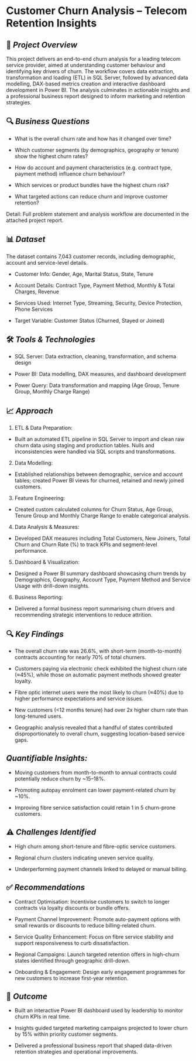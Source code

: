 # **Customer Churn Analysis – Telecom Retention Insights**

## 📌 *Project Overview*
This project delivers an end-to-end churn analysis for a leading telecom service provider, aimed at understanding customer behaviour and identifying key drivers of churn. The workflow covers data extraction, transformation and loading (ETL) in SQL Server, followed by advanced data modelling, DAX-based metrics creation and interactive dashboard development in Power BI. The analysis culminates in actionable insights and a professional business report designed to inform marketing and retention strategies.

## 🔍 *Business Questions*

- What is the overall churn rate and how has it changed over time?

- Which customer segments (by demographics, geography or tenure) show the highest churn rates?

- How do account and payment characteristics (e.g. contract type, payment method) influence churn behaviour?

- Which services or product bundles have the highest churn risk?

- What targeted actions can reduce churn and improve customer retention?

Detail: Full problem statement and analysis workflow are documented in the attached project report.

## 📊 *Dataset*
The dataset contains 7,043 customer records, including demographic, account and service-level details.

- Customer Info: Gender, Age, Marital Status, State, Tenure

- Account Details: Contract Type, Payment Method, Monthly & Total Charges, Revenue

- Services Used: Internet Type, Streaming, Security, Device Protection, Phone Services

- Target Variable: Customer Status (Churned, Stayed or Joined)

## 🛠️ *Tools & Technologies*

- SQL Server: Data extraction, cleaning, transformation, and schema design

- Power BI: Data modelling, DAX measures, and dashboard development

- Power Query: Data transformation and mapping (Age Group, Tenure Group, Monthly Charge Range)

## 📈 *Approach*

1. ETL & Data Preparation:

- Built an automated ETL pipeline in SQL Server to import and clean raw churn data using staging and production tables. Nulls and inconsistencies were handled via SQL scripts and transformations.

2. Data Modelling:

- Established relationships between demographic, service and account tables; created Power BI views for churned, retained and newly joined customers.

3. Feature Engineering:

- Created custom calculated columns for Churn Status, Age Group, Tenure Group and Monthly Charge Range to enable categorical analysis.

4. Data Analysis & Measures:

- Developed DAX measures including Total Customers, New Joiners, Total Churn and Churn Rate (%) to track KPIs and segment-level performance.

5. Dashboard & Visualization:

- Designed a Power BI summary dashboard showcasing churn trends by Demographics, Geography, Account Type, Payment Method and Service Usage with drill-down insights.

6. Business Reporting:

- Delivered a formal business report summarising churn drivers and recommending strategic interventions to reduce attrition.

## 🔍 *Key Findings*

- The overall churn rate was 26.6%, with short-term (month-to-month) contracts accounting for nearly 70% of total churners.

- Customers paying via electronic check exhibited the highest churn rate (≈45%), while those on automatic payment methods showed greater loyalty.

- Fibre optic internet users were the most likely to churn (≈40%) due to higher performance expectations and service issues.

- New customers (<12 months tenure) had over 2x higher churn rate than long-tenured users.

- Geographic analysis revealed that a handful of states contributed disproportionately to overall churn, suggesting location-based service gaps.

## *Quantifiable Insights:*

- Moving customers from month-to-month to annual contracts could potentially reduce churn by ~15–18%.

- Promoting autopay enrolment can lower payment-related churn by ~10%.

- Improving fibre service satisfaction could retain 1 in 5 churn-prone customers.

## ⚠️ *Challenges Identified*

- High churn among short-tenure and fibre-optic service customers.

- Regional churn clusters indicating uneven service quality.

- Underperforming payment channels linked to delayed or manual billing.

## ✅ *Recommendations*

- Contract Optimisation: Incentivise customers to switch to longer contracts via loyalty discounts or bundle offers.

- Payment Channel Improvement: Promote auto-payment options with small rewards or discounts to reduce billing-related churn.

- Service Quality Enhancement: Focus on fibre service stability and support responsiveness to curb dissatisfaction.

- Regional Campaigns: Launch targeted retention offers in high-churn states identified through geographic drill-down.

- Onboarding & Engagement: Design early engagement programmes for new customers to increase first-year retention.

## 💼 *Outcome*

- Built an interactive Power BI dashboard used by leadership to monitor churn KPIs in real time.

- Insights guided targeted marketing campaigns projected to lower churn by 15% within priority customer segments.

- Delivered a professional business report that shaped data-driven retention strategies and operational improvements.
